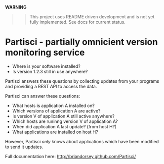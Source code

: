 **WARNING**
> > This project uses README driven development and is not yet fully implemented. See docs for current status.

# Partisci - partially omnicient version monitoring service

* Where is your software installed?
* Is version 1.2.3 still in use anywhere?

Partisci answers these questions by collecting updates from your programs and providing a REST API to access the data.

Partisci can answer these questions:

* What hosts is application A installed on?
* Which versions of application A are active?
* Is version V of application A still active anywhere?
* Which hosts are runinng version V of application A?
* When did application A last update? (from host H?)
* What applications are installed on host H?

However, Partisci *only* knows about applications which have been modified to send it updates.

Full documentation here: http://briandorsey.github.com/Partisci/